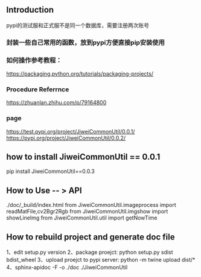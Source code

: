 ## Introduction 
pypi的测试服和正式服不是同一个数据库，需要注册两次账号

### 封装一些自己常用的函数，放到pypi方便直接pip安装使用
### 如何操作参考教程： 
https://packaging.python.org/tutorials/packaging-projects/

### Procedure Referrnce
https://zhuanlan.zhihu.com/p/79164800

### page
https://test.pypi.org/project/JiweiCommonUtil/0.0.1/
https://pypi.org/project/JiweiCommonUtil/0.0.2/

## how to install JiweiCommonUtil == 0.0.1
pip install JiweiCommonUtil==0.0.3

## How to Use -- > API
./doc/_build/index.html
from JiweiCommonUtil.imageprocess import readMatFile,cv2Bgr2Rgb
from JiweiCommonUtil.imgshow import showLineImg
from JiweiCommonUtil.util import getNowTime

## How to rebuild project and generate doc file
1、edit setup.py version
2、package proejct: python setup.py sdist bdist_wheel
3、upload proejct to pypi server: python -m twine upload dist/*
4、sphinx-apidoc -F -o ./doc ./JiweiCommonUtil





